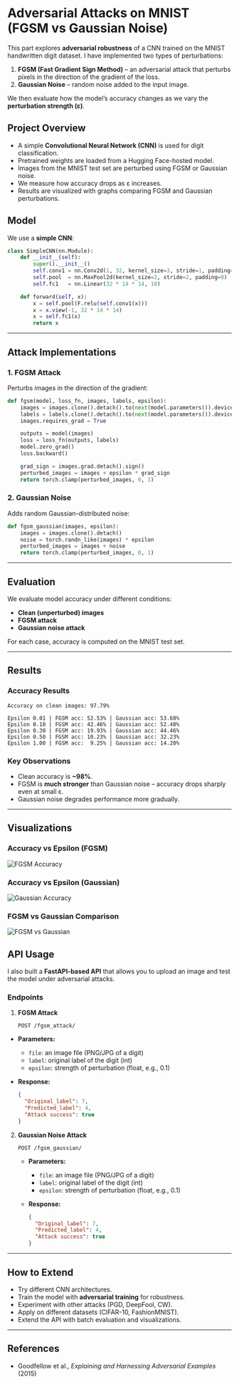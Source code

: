 # Adversarial Attacks on MNIST (FGSM vs Gaussian Noise)

This part explores **adversarial robustness** of a CNN trained on the MNIST handwritten digit dataset. I have implemented two types of perturbations:

1. **FGSM (Fast Gradient Sign Method)** – an adversarial attack that perturbs pixels in the direction of the gradient of the loss.
2. **Gaussian Noise** – random noise added to the input image.

We then evaluate how the model’s accuracy changes as we vary the **perturbation strength (ε)**.

## Project Overview

- A simple **Convolutional Neural Network (CNN)** is used for digit classification.
- Pretrained weights are loaded from a Hugging Face-hosted model.
- Images from the MNIST test set are perturbed using FGSM or Gaussian noise.
- We measure how accuracy drops as ε increases.
- Results are visualized with graphs comparing FGSM and Gaussian perturbations.

## Model

We use a **simple CNN**:

```python
class SimpleCNN(nn.Module):
    def __init__(self):
        super().__init__()
        self.conv1 = nn.Conv2d(1, 32, kernel_size=3, stride=1, padding=1)
        self.pool  = nn.MaxPool2d(kernel_size=2, stride=2, padding=0)
        self.fc1   = nn.Linear(32 * 14 * 14, 10)

    def forward(self, x):
        x = self.pool(F.relu(self.conv1(x)))
        x = x.view(-1, 32 * 14 * 14)
        x = self.fc1(x)
        return x
```

---

## Attack Implementations

### 1. **FGSM Attack**

Perturbs images in the direction of the gradient:

```python
def fgsm(model, loss_fn, images, labels, epsilon):
    images = images.clone().detach().to(next(model.parameters()).device)
    labels = labels.clone().detach().to(next(model.parameters()).device)
    images.requires_grad = True

    outputs = model(images)
    loss = loss_fn(outputs, labels)
    model.zero_grad()
    loss.backward()

    grad_sign = images.grad.detach().sign()
    perturbed_images = images + epsilon * grad_sign
    return torch.clamp(perturbed_images, 0, 1)
```

### 2. **Gaussian Noise**

Adds random Gaussian-distributed noise:

```python
def fgsm_gaussian(images, epsilon):
    images = images.clone().detach()
    noise = torch.randn_like(images) * epsilon
    perturbed_images = images + noise
    return torch.clamp(perturbed_images, 0, 1)
```

---

## Evaluation

We evaluate model accuracy under different conditions:

- **Clean (unperturbed) images**
- **FGSM attack**
- **Gaussian noise attack**

For each case, accuracy is computed on the MNIST test set.

---

## Results

### Accuracy Results

```
Accuracy on clean images: 97.79%

Epsilon 0.01 | FGSM acc: 52.53% | Gaussian acc: 53.68%
Epsilon 0.10 | FGSM acc: 42.46% | Gaussian acc: 52.40%
Epsilon 0.30 | FGSM acc: 19.93% | Gaussian acc: 44.46%
Epsilon 0.50 | FGSM acc: 10.23% | Gaussian acc: 32.23%
Epsilon 1.00 | FGSM acc:  9.25% | Gaussian acc: 14.20%
```

### Key Observations

- Clean accuracy is **\~98%**.
- FGSM is **much stronger** than Gaussian noise – accuracy drops sharply even at small ε.
- Gaussian noise degrades performance more gradually.

---

## Visualizations

### Accuracy vs Epsilon (FGSM)

![FGSM Accuracy](images/fgsm_accuracy.png)

### Accuracy vs Epsilon (Gaussian)

![Gaussian Accuracy](images/gaussian_accuracy.png)

### FGSM vs Gaussian Comparison

![FGSM vs Gaussian](images/fgsm_vs_gaussian.png)

## API Usage

I also built a **FastAPI-based API** that allows you to upload an image and test the model under adversarial attacks.

### Endpoints

1. **FGSM Attack**
   ```http
   POST /fgsm_attack/
   ```

- **Parameters:**

  - `file`: an image file (PNG/JPG of a digit)
  - `label`: original label of the digit (int)
  - `epsilon`: strength of perturbation (float, e.g., 0.1)

- **Response:**

  ```json
  {
    "Original_label": 7,
    "Predicted_label": 4,
    "Attack success": true
  }
  ```

2. **Gaussian Noise Attack**

   ```http
   POST /fgsm_gaussian/
   ```

   - **Parameters:**

     - `file`: an image file (PNG/JPG of a digit)
     - `label`: original label of the digit (int)
     - `epsilon`: strength of perturbation (float, e.g., 0.1)

   - **Response:**

     ```json
     {
       "Original_label": 7,
       "Predicted_label": 4,
       "Attack success": true
     }
     ```

---

## How to Extend

- Try different CNN architectures.
- Train the model with **adversarial training** for robustness.
- Experiment with other attacks (PGD, DeepFool, CW).
- Apply on different datasets (CIFAR-10, FashionMNIST).
- Extend the API with batch evaluation and visualizations.

---

## References

- Goodfellow et al., _Explaining and Harnessing Adversarial Examples_ (2015)
